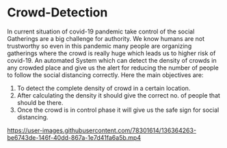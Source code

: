 # Crowd-Detection
In current situation of covid-19 pandemic take control of the social Gatherings are
a big challenge for authority. We know humans are not trustworthy so even in
this pandemic many people are organizing gatherings where the crowd is really
huge which leads us to higher risk of covid-19.
An automated System which can detect the density of crowds in any crowded
place and give us the alert for reducing the number of people to follow the social
distancing correctly.
Here the main objectives are:
1. To detect the complete density of crowd in a certain location.
2. After calculating the density it should give the correct no. of people that
should be there.
3. Once the crowd is in control phase it will give us the safe sign for social
distancing.





https://user-images.githubusercontent.com/78301614/136364263-be6743de-146f-40dd-867a-1e7d41fa6a5b.mp4

